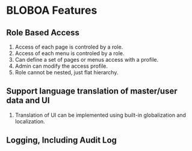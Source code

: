 # BLOBOA Features

## Role Based Access
1. Access of each page is controled by a role.
2. Access of each menu is controled by a role.
3. Can define a set of pages or menus access with a profile.
4. Admin can modify the access profile.
5. Role cannot be nested, just flat hierarchy.

## Support language translation of master/user data and UI
1. Translation of UI can be implemented using built-in globalization and localization.


## Logging, Including Audit Log

